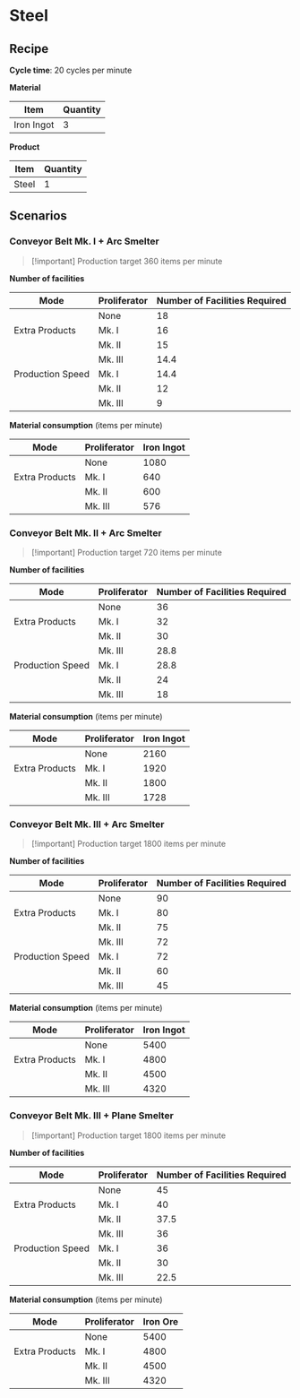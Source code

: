 # Steel

## Recipe

**Cycle time**: 20 cycles per minute

**Material**

| Item       | Quantity |
| ---------- | -------- |
| Iron Ingot | 3        |

**Product**

| Item  | Quantity |
| ----- | -------- |
| Steel | 1        | 

## Scenarios

### Conveyor Belt Mk. I + Arc Smelter

> [!important] Production target
> 360 items per minute

**Number of facilities**

| Mode             | Proliferator | Number of Facilities Required |
| ---------------- | ------------ | ----------------------------- |
|                  | None         | 18                            |
| Extra Products   | Mk. I        | 16                            |
|                  | Mk. II       | 15                            |
|                  | Mk. III      | 14.4                          |
| Production Speed | Mk. I        | 14.4                          |
|                  | Mk. II       | 12                            |
|                  | Mk. III      | 9                             |

**Material consumption** (items per minute)

| Mode           | Proliferator | Iron Ingot |
| -------------- | ------------ | ---------- |
|                | None         | 1080        |
| Extra Products | Mk. I        | 640        |
|                | Mk. II       | 600        |
|                | Mk. III      | 576        |

### Conveyor Belt Mk. II + Arc Smelter

> [!important] Production target
> 720 items per minute

**Number of facilities**

| Mode             | Proliferator | Number of Facilities Required |
| ---------------- | ------------ | ----------------------------- |
|                  | None         | 36                            |
| Extra Products   | Mk. I        | 32                            |
|                  | Mk. II       | 30                            |
|                  | Mk. III      | 28.8                          |
| Production Speed | Mk. I        | 28.8                          |
|                  | Mk. II       | 24                            |
|                  | Mk. III      | 18                            |

**Material consumption** (items per minute)

| Mode             | Proliferator | Iron Ingot |
| ---------------- | ------------ | ---- |
|                  | None         | 2160 |
| Extra Products   | Mk. I        | 1920 |
|                  | Mk. II       | 1800 |
|                  | Mk. III      | 1728 |

### Conveyor Belt Mk. III + Arc Smelter

> [!important] Production target
> 1800 items per minute

**Number of facilities**

| Mode             | Proliferator | Number of Facilities Required |
| ---------------- | ------------ | ----------------------------- |
|                  | None         | 90                            |
| Extra Products   | Mk. I        | 80                            |
|                  | Mk. II       | 75                            |
|                  | Mk. III      | 72                            |
| Production Speed | Mk. I        | 72                            |
|                  | Mk. II       | 60                            |
|                  | Mk. III      | 45                            |

**Material consumption** (items per minute)

| Mode           | Proliferator | Iron Ingot |
| -------------- | ------------ | ---------- |
|                | None         | 5400       |
| Extra Products | Mk. I        | 4800       |
|                | Mk. II       | 4500       |
|                | Mk. III      | 4320       |

### Conveyor Belt Mk. III + Plane Smelter

> [!important] Production target
> 1800 items per minute

**Number of facilities**

| Mode             | Proliferator | Number of Facilities Required |
| ---------------- | ------------ | ----------------------------- |
|                  | None         | 45                            |
| Extra Products   | Mk. I        | 40                            |
|                  | Mk. II       | 37.5                          |
|                  | Mk. III      | 36                            |
| Production Speed | Mk. I        | 36                            |
|                  | Mk. II       | 30                            |
|                  | Mk. III      | 22.5                          |

**Material consumption** (items per minute)

| Mode           | Proliferator | Iron Ore |
| -------------- | ------------ | -------- |
|                | None         | 5400     |
| Extra Products | Mk. I        | 4800     |
|                | Mk. II       | 4500     |
|                | Mk. III      | 4320     |
